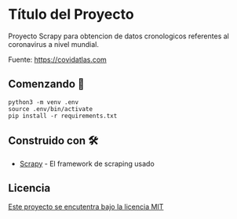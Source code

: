 # Título del Proyecto

Proyecto Scrapy para obtencion de datos cronologicos referentes al coronavirus a nivel mundial.

Fuente: https://covidatlas.com

## Comenzando 🚀

```
python3 -m venv .env
source .env/bin/activate
pip install -r requirements.txt
```

## Construido con 🛠️

* [Scrapy](https://docs.scrapy.org/en/latest/) - El framework de scraping usado

## Licencia

[Este proyecto se encutentra bajo la licencia MIT](https://opensource.org/licenses/MIT)